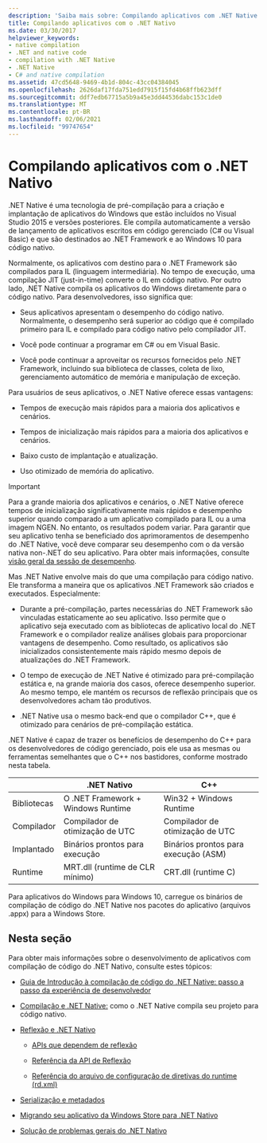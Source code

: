 ```yaml
---
description: 'Saiba mais sobre: Compilando aplicativos com .NET Native'
title: Compilando aplicativos com o .NET Nativo
ms.date: 03/30/2017
helpviewer_keywords:
- native compilation
- .NET and native code
- compilation with .NET Native
- .NET Native
- C# and native compilation
ms.assetid: 47cd5648-9469-4b1d-804c-43cc04384045
ms.openlocfilehash: 2626daf17fda751edd7915f15fd4b68ffb623dff
ms.sourcegitcommit: ddf7edb67715a5b9a45e3dd44536dabc153c1de0
ms.translationtype: MT
ms.contentlocale: pt-BR
ms.lasthandoff: 02/06/2021
ms.locfileid: "99747654"
---
```

# <a name="compiling-apps-with-net-native"></a>Compilando aplicativos com o .NET Nativo

.NET Native é uma tecnologia de pré-compilação para a criação e implantação de aplicativos do Windows que estão incluídos no Visual Studio 2015 e versões posteriores. Ele compila automaticamente a versão de lançamento de aplicativos escritos em código gerenciado (C# ou Visual Basic) e que são destinados ao .NET Framework e ao Windows 10 para código nativo.

Normalmente, os aplicativos com destino para o .NET Framework são compilados para IL (linguagem intermediária). No tempo de execução, uma compilação JIT (just-in-time) converte o IL em código nativo. Por outro lado, .NET Native compila os aplicativos do Windows diretamente para o código nativo. Para desenvolvedores, isso significa que:

- Seus aplicativos apresentam o desempenho do código nativo. Normalmente, o desempenho será superior ao código que é compilado primeiro para IL e compilado para código nativo pelo compilador JIT.

- Você pode continuar a programar em C# ou em Visual Basic.

- Você pode continuar a aproveitar os recursos fornecidos pelo .NET Framework, incluindo sua biblioteca de classes, coleta de lixo, gerenciamento automático de memória e manipulação de exceção.

Para usuários de seus aplicativos, o .NET Native oferece essas vantagens:

- Tempos de execução mais rápidos para a maioria dos aplicativos e cenários.

- Tempos de inicialização mais rápidos para a maioria dos aplicativos e cenários.

- Baixo custo de implantação e atualização.

- Uso otimizado de memória do aplicativo.

> [!IMPORTANT]
> Para a grande maioria dos aplicativos e cenários, o .NET Native oferece tempos de inicialização significativamente mais rápidos e desempenho superior quando comparado a um aplicativo compilado para IL ou a uma imagem NGEN. No entanto, os resultados podem variar. Para garantir que seu aplicativo tenha se beneficiado dos aprimoramentos de desempenho do .NET Native, você deve comparar seu desempenho com o da versão nativa non-.NET do seu aplicativo. Para obter mais informações, consulte [visão geral da sessão de desempenho](/visualstudio/profiling/performance-session-overview).

Mas .NET Native envolve mais do que uma compilação para código nativo. Ele transforma a maneira que os aplicativos .NET Framework são criados e executados. Especialmente:

- Durante a pré-compilação, partes necessárias do .NET Framework são vinculadas estaticamente ao seu aplicativo. Isso permite que o aplicativo seja executado com as bibliotecas de aplicativo local do .NET Framework e o compilador realize análises globais para proporcionar vantagens de desempenho. Como resultado, os aplicativos são inicializados consistentemente mais rápido mesmo depois de atualizações do .NET Framework.

- O tempo de execução de .NET Native é otimizado para pré-compilação estática e, na grande maioria dos casos, oferece desempenho superior. Ao mesmo tempo, ele mantém os recursos de reflexão principais que os desenvolvedores acham tão produtivos.

- .NET Native usa o mesmo back-end que o compilador C++, que é otimizado para cenários de pré-compilação estática.

.NET Native é capaz de trazer os benefícios de desempenho do C++ para os desenvolvedores de código gerenciado, pois ele usa as mesmas ou ferramentas semelhantes que o C++ nos bastidores, conforme mostrado nesta tabela.

||.NET Nativo|C++|
|-|----------------------------------------------------------------|-----------|
|Bibliotecas|O .NET Framework + Windows Runtime|Win32 + Windows Runtime|
|Compilador|Compilador de otimização de UTC|Compilador de otimização de UTC|
|Implantado|Binários prontos para execução|Binários prontos para execução (ASM)|
|Runtime|MRT.dll (runtime de CLR mínimo)|CRT.dll (runtime C)|

Para aplicativos do Windows para Windows 10, carregue os binários de compilação de código do .NET Native nos pacotes do aplicativo (arquivos .appx) para a Windows Store.

## <a name="in-this-section"></a>Nesta seção

Para obter mais informações sobre o desenvolvimento de aplicativos com compilação de código do .NET Nativo, consulte estes tópicos:

- [Guia de Introdução à compilação de código do .NET Native: passo a passo da experiência de desenvolvedor](getting-started-with-net-native.md)

- [Compilação e .NET Native:](net-native-and-compilation.md) como o .NET Native compila seu projeto para código nativo.

- [Reflexão e .NET Nativo](reflection-and-net-native.md)

  - [APIs que dependem de reflexão](apis-that-rely-on-reflection.md)

  - [Referência da API de Reflexão](net-native-reflection-api-reference.md)

  - [Referência do arquivo de configuração de diretivas do runtime (rd.xml)](runtime-directives-rd-xml-configuration-file-reference.md)

- [Serialização e metadados](serialization-and-metadata.md)

- [Migrando seu aplicativo da Windows Store para .NET Nativo](migrating-your-windows-store-app-to-net-native.md)

- [Solução de problemas gerais do .NET Nativo](net-native-general-troubleshooting.md)
